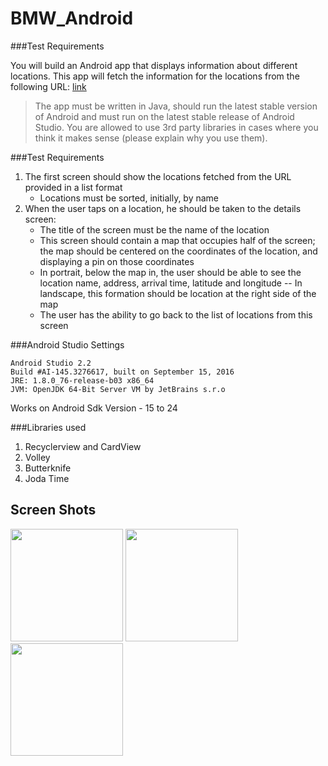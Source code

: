 # BMW_Android

###Test Requirements

You will build an Android app that displays information about different locations.
This app will fetch the information for the locations from the following URL: [link](http://localsearch.azurewebsites.net/api/Locations "Google's Homepage")

> The app must be written in Java, should run the latest stable version of Android and must run on the latest stable release of Android Studio. You are allowed to use 3rd party libraries in cases where you think it makes sense (please explain why you use them).

###Test Requirements
1. The first screen should show the locations fetched from the URL provided in a list format
   - Locations must be sorted, initially, by name
2. When the user taps on a location, he should be taken to the details screen:
   - The title of the screen must be the name of the location
   - This screen should contain a map that occupies half of the screen; the map should be centered on the coordinates of the location, and displaying a pin on those coordinates
   - In portrait, below the map in, the user should be able to see the location name, address, arrival time, latitude and longitude
     -- In landscape, this formation should be location at the right side of the map
   - The user has the ability to go back to the list of locations from this screen

###Android Studio Settings

```
Android Studio 2.2
Build #AI-145.3276617, built on September 15, 2016
JRE: 1.8.0_76-release-b03 x86_64
JVM: OpenJDK 64-Bit Server VM by JetBrains s.r.o
```
Works on Android Sdk Version - 15 to 24

###Libraries used

1. Recyclerview and CardView
2. Volley
3. Butterknife
4. Joda Time


## Screen Shots
<img src="https://raw.github.com/pravinkandala/bmwandroid/master/Screens/Screen1.jpg" width="180" /> <img src="https://raw.github.com/pravinkandala/bmwandroid/master/Screens/Screen2.jpg" width="180" /> <img src="https://raw.github.com/pravinkandala/bmwandroid/master/Screens/Screen3.jpg" height="180" />




